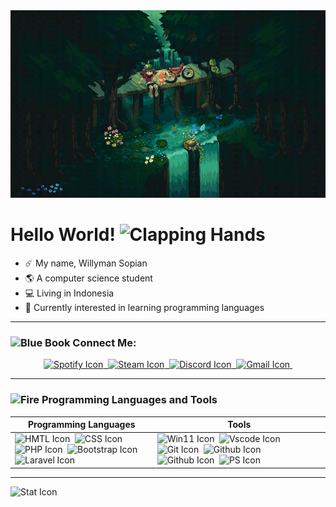 <div align="center">
    <img src="https://github.com/willymansopian/willymansopian/blob/main/assets/img/poke_wall.gif" alt="Poke Wall" width="100%" height="300">
</div>

<h1> Hello World! <img src="https://raw.githubusercontent.com/Tarikul-Islam-Anik/Animated-Fluent-Emojis/master/Emojis/Hand%20gestures/Clapping%20Hands.png" alt="Clapping Hands" width="25" height="25" /> </h1>

<ul>
    <li>☄️ My name, Willyman Sopian</li>
    <li>🌎 A computer science student</li>
    <li>💻 Living in Indonesia</li>
    <li>📖 Currently interested in learning programming languages</li>
</ul>
<hr>

<h3>
    <img src="https://raw.githubusercontent.com/Tarikul-Islam-Anik/Animated-Fluent-Emojis/master/Emojis/Objects/Blue%20Book.png" alt="Blue Book" width="20" height="20" />&nbsp;Connect Me:
</h3>

<div align="center">
<a href="#">
    <img src="https://img.shields.io/badge/Spotify-1ED760?style=for-the-badge&logo=spotify&logoColor=white" alt="Spotify Icon">&nbsp;
</a>
<a href="#">
    <img src="https://img.shields.io/badge/steam-%23000000.svg?style=for-the-badge&logo=steam&logoColor=white" alt="Steam Icon">&nbsp;
</a>
<a href="#">
    <img src="https://img.shields.io/badge/Discord-%235865F2.svg?style=for-the-badge&logo=discord&logoColor=white" alt="Discord Icon">&nbsp;
</a>
<a href="#">
    <img src="https://img.shields.io/badge/Gmail-D14836?style=for-the-badge&logo=gmail&logoColor=white" alt="Gmail Icon">&nbsp;
</a>

</div>

<hr>

<h3>
    <img src="https://raw.githubusercontent.com/Tarikul-Islam-Anik/Animated-Fluent-Emojis/master/Emojis/Travel%20and%20places/Fire.png" alt="Fire" width="25" height="25" />&nbsp;Programming Languages and Tools
</h3>
<table align="center" style="width:100%">
    <thead>
        <tr>
            <th>Programming Languages</th>
            <th>Tools</th>
        </tr>
    </thead>
    <tbody>
        <tr>
            <td>
<img src="https://img.shields.io/badge/html5-%23E34F26.svg?style=for-the-badge&logo=html5&logoColor=white" alt="HMTL Icon">&nbsp;
<img src="https://img.shields.io/badge/css3-%231572B6.svg?style=for-the-badge&logo=css3&logoColor=white" alt="CSS Icon">&nbsp;
<img src="https://img.shields.io/badge/php-%23777BB4.svg?style=for-the-badge&logo=php&logoColor=white" alt="PHP Icon">&nbsp;
<img src="https://img.shields.io/badge/bootstrap-%23563D7C.svg?style=for-the-badge&logo=bootstrap&logoColor=white" alt="Bootstrap Icon"><br>
<img src="https://img.shields.io/badge/laravel-%23FF2D20.svg?style=for-the-badge&logo=laravel&logoColor=white" alt="Laravel Icon">&nbsp;
            </td>
            <td>
<img src="https://img.shields.io/badge/Windows%2011-%230079d5.svg?style=for-the-badge&logo=Windows%2011&logoColor=white" alt="Win11 Icon">&nbsp;
<img src="https://img.shields.io/badge/Visual%20Studio%20Code-0078d7.svg?style=for-the-badge&logo=visual-studio-code&logoColor=white" alt="Vscode Icon">&nbsp;
<img src="https://img.shields.io/badge/git-%23F05033.svg?style=for-the-badge&logo=git&logoColor=white" alt="Git Icon">&nbsp;
<img src="https://img.shields.io/badge/github-%23121011.svg?style=for-the-badge&logo=githublogoColor=white" alt="Github Icon">&nbsp;
<img src="https://img.shields.io/badge/adobe%20illustrator-%23FF9A00.svg?style=for-the-badge&logo=adobe%20illustrator&logoColor=white" alt="Github Icon">&nbsp;
<img src="https://img.shields.io/badge/adobe%20photoshop-%2331A8FF.svg?style=for-the-badge&logo=adobe%20photoshop&logoColor=white" alt="PS Icon">&nbsp;
            </td>
        </tr>
    </tbody>

</table>

<hr>

<div>
    <img src="https://github-readme-stats.vercel.app/api/top-langs/?username=willymansopian&langs_count=8" alt="Stat Icon">&nbsp;
</div>
